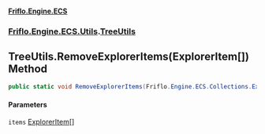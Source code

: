 #### [Friflo.Engine.ECS](index.md#'index')
### [Friflo.Engine.ECS.Utils](Friflo.Engine.ECS.Utils.md#'Friflo.Engine.ECS.Utils').[TreeUtils](TreeUtils.md#'Friflo.Engine.ECS.Utils.TreeUtils')

## TreeUtils.RemoveExplorerItems(ExplorerItem[]) Method

```csharp
public static void RemoveExplorerItems(Friflo.Engine.ECS.Collections.ExplorerItem[] items);
```
#### Parameters

<a name='Friflo.Engine.ECS.Utils.TreeUtils.RemoveExplorerItems(Friflo.Engine.ECS.Collections.ExplorerItem[]).items'></a>

`items` [ExplorerItem](ExplorerItem.md#'Friflo.Engine.ECS.Collections.ExplorerItem')[[]](https://docs.microsoft.com/en-us/dotnet/api/System.Array#'System.Array')